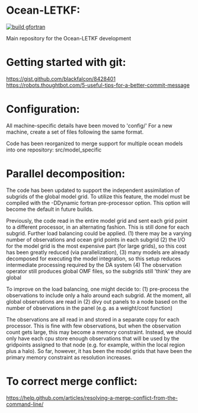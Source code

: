 # Ocean-LETKF:  
[![build gfortran](https://github.com/UMD-AOSC/Ocean-LETKF/actions/workflows/build.yml/badge.svg)](https://github.com/UMD-AOSC/Ocean-LETKF/actions/workflows/build.yml)

Main repository for the Ocean-LETKF development

# Getting started with git:
https://gist.github.com/blackfalcon/8428401  
https://robots.thoughtbot.com/5-useful-tips-for-a-better-commit-message  

# Configuration:  
All machine-specific details have been moved to 'config/'
For a new machine, create a set of files following the same format.

Code has been reorganized to merge support for multiple ocean models into one repository:
src/model_specific

# Parallel decomposition:  
The code has been updated to support the independent assimilation of subgrids of the global model grid.
To utilize this feature, the model must be compiled with the -DDynamic fortran pre-processor option.
This option will become the default in future builds.

Previously, the code read in the entire model grid and sent each grid point to a different processor, in an alternating fashion.
This is still done for each subgrid. Further load balancing could be applied.
(1) there may be a varying number of observations and ocean grid points in each subgrid
(2) the I/O for the model grid is the most expensive part (for large grids), so this cost has been greatly reduced (via parallelization),
(3) many models are already decomposed for executing the model integration, so this setup reduces intermediate processing required by the DA system
(4) The observation operator still produces global OMF files, so the subgrids still 'think' they are global

To improve on the load balancing, one might decide to:
(1) pre-process the observations to include only a halo around each subgrid. At the moment, all global observations are read in
(2) divy out panels to a node based on the number of observations in the panel (e.g. as a weight/cost function)

The observations are all read in and stored in a separate copy for each processor. This is fine with
few observations, but when the observation count gets large, this may become a memory constraint.
Instead, we should only have each cpu store enough observations that will be used by the gridpoints
assigned to that node (e.g. for example, within the local region plus a halo). So far, however,
it has been the model grids that have been the primary memory constraint as resolution increases.

# To correct merge conflict:
https://help.github.com/articles/resolving-a-merge-conflict-from-the-command-line/

